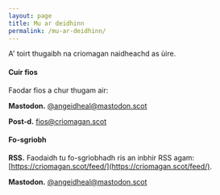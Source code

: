 ```yaml
---
layout: page
title: Mu ar deidhinn
permalink: /mu-ar-deidhinn/
---
```


A' toirt thugaibh na criomagan naidheachd as ùire.

#### Cuir fios

Faodar fios a chur thugam air:

**Mastodon.** [@angeidheal@mastodon.scot](https:www.mastodon.scot/@angeidheal)

**Post-d.** [fios@criomagan.scot](mailto:fios@criomagan.scot)

#### Fo-sgriobh

**RSS.** Faodaidh tu fo-sgrìobhadh ris an inbhir RSS agam: [https://criomagan.scot/feed/](https://criomagan.scot/feed/).

**Mastodon.** [@angeidheal@mastodon.scot](https:www.mastodon.scot/@angeidheal)
